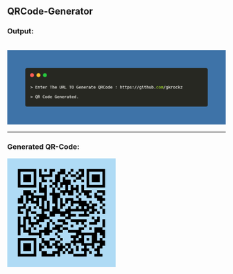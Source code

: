## QRCode-Generator

### Output:                                                              
<br>            
<img src="Img/Output.png" alt="Sample-Output">

---

###  Generated QR-Code:
<img src="Img/QRCode.jpg" height=250px alt="QR">

